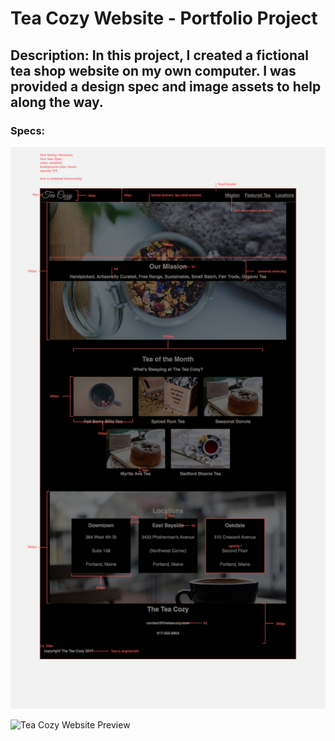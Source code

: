 # Tea Cozy Website - Portfolio Project

## Description: In this project, I created a fictional tea shop website on my own computer. I was provided a design spec and image assets to help along the way.

### Specs: 
![Tea Cozy Specs](/img-tea-cozy-redline.jpg?raw=true "Tea Cozy Specs")

![Tea Cozy Website Preview](/styles/tea-cozy-website-preview.png?raw=true "Tea Cozy Website Preview")